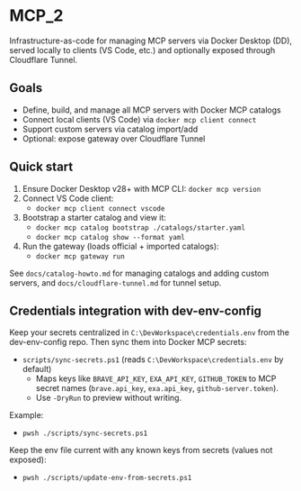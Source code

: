 # MCP_2

Infrastructure-as-code for managing MCP servers via Docker Desktop (DD), served locally to clients (VS Code, etc.) and optionally exposed through Cloudflare Tunnel.

## Goals
- Define, build, and manage all MCP servers with Docker MCP catalogs
- Connect local clients (VS Code) via `docker mcp client connect`
- Support custom servers via catalog import/add
- Optional: expose gateway over Cloudflare Tunnel

## Quick start
1. Ensure Docker Desktop v28+ with MCP CLI: `docker mcp version`
2. Connect VS Code client:
   - `docker mcp client connect vscode`
3. Bootstrap a starter catalog and view it:
   - `docker mcp catalog bootstrap ./catalogs/starter.yaml`
   - `docker mcp catalog show --format yaml`
4. Run the gateway (loads official + imported catalogs):
   - `docker mcp gateway run`

See `docs/catalog-howto.md` for managing catalogs and adding custom servers, and `docs/cloudflare-tunnel.md` for tunnel setup.

## Credentials integration with dev-env-config
Keep your secrets centralized in `C:\DevWorkspace\credentials.env` from the dev-env-config repo. Then sync them into Docker MCP secrets:

- `scripts/sync-secrets.ps1` (reads `C:\DevWorkspace\credentials.env` by default)
  - Maps keys like `BRAVE_API_KEY`, `EXA_API_KEY`, `GITHUB_TOKEN` to MCP secret names (`brave.api_key`, `exa.api_key`, `github-server.token`).
  - Use `-DryRun` to preview without writing.

Example:
- `pwsh ./scripts/sync-secrets.ps1`

Keep the env file current with any known keys from secrets (values not exposed):
- `pwsh ./scripts/update-env-from-secrets.ps1`
